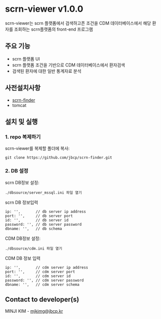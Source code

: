 # scrn-viewer v1.0.0
scrn-viewer는 scrn 플랫폼에서 검색하고픈 조건을 CDM 데이터베이스에서 해당 환자를 조회하는 scrn플랫폼의 front-end 프로그램

## 주요 기능
+ scrn 플랫폼 UI
+ scrn 플랫폼 조건을 기반으로 CDM 데이터베이스에서 환자검색
+ 검색된 환자에 대한 일반 통계자료 분석

## 사전설치사항
+ [scrn-finder](https://github.com/jbcp/scrn-finder.git)
+ tomcat

## 설치 및 실행

### 1. repo 복제하기
scrn-viewer를 복제할 폴더에 복사:
```
git clone https://github.com/jbcp/scrn-finder.git
```

### 2. DB 설정
scrn DB정보 설정:
```
./dbsource/server_mssql.ini 파일 열기
```

scrn DB 정보입력
```
ip: '',       // db server ip address
port: '',     // db server port
id: '',       // db server id
password: '', // db server password
dbname: '',   // db schema
```
CDM DB정보 설정:
```
./dbsource/cdm.ini 파일 열기
```

CDM DB 정보 입력
```
ip: '',       // cdm server ip address
port: '',     // cdm server port
id: '',       // cdm server id
password: '', // cdm server password
dbname: '',   // cdm server schema
```

## Contact to developer(s)
MINJI KIM - mjkimg@jbcp.kr
